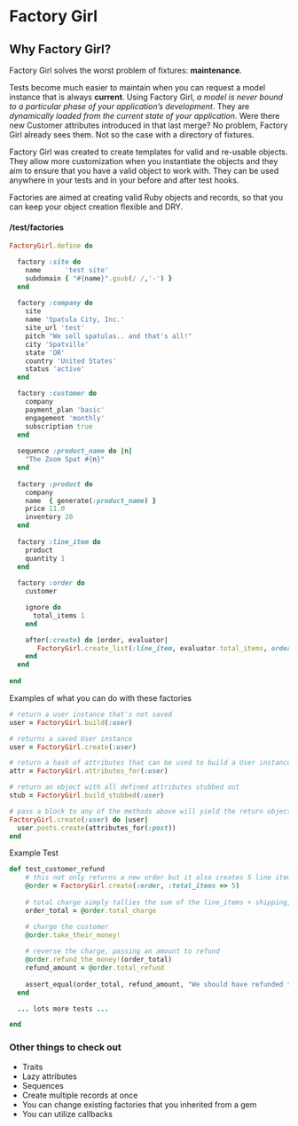 

# Factory Girl

## Why Factory Girl?
Factory Girl solves the worst problem of fixtures: **maintenance**. 

Tests become much easier to maintain when you can request a model instance that is always **current**. Using Factory Girl, *a model is never bound to a particular phase of your application’s development*. They are *dynamically loaded from the current state of your application*. Were there new Customer attributes introduced in that last merge? No problem, Factory Girl already sees them. Not so the case with a directory of fixtures.

Factory Girl was created to create templates for valid and re-usable objects.  They allow more customization when you instantiate the objects and they aim to ensure that you have a valid object to work with. They can be used anywhere in your tests and in your before and after test hooks.

Factories are aimed at creating valid Ruby objects and records, so that you can keep your object creation flexible and DRY. 

#### /test/factories
``` ruby 
FactoryGirl.define do

  factory :site do
    name      'test site'
    subdomain { "#{name}".gsub(/ /,'-') }
  end
  
  factory :company do
    site
    name 'Spatula City, Inc.'
    site_url 'test'
    pitch "We sell spatulas.. and that's all!"
    city 'Spatville'
    state 'OR'
    country 'United States'
    status 'active'
  end

  factory :customer do
    company
    payment_plan 'basic'  
    engagement 'monthly'
    subscription true
  end
  
  sequence :product_name do |n|
    "The Zoom Spat #{n}"
  end
  
  factory :product do
    company
    name  { generate(:product_name) }
    price 11.0
    inventory 20
  end
  
  factory :line_item do
    product
    quantity 1
  end
  
  factory :order do
    customer

    ignore do
      total_items 1
    end

    after(:create) do |order, evaluator|
       FactoryGirl.create_list(:line_item, evaluator.total_items, order: order)
    end
  end
  
end
```

Examples of what you can do with these factories
``` ruby
# return a user instance that's not saved
user = FactoryGirl.build(:user)

# returns a saved User instance
user = FactoryGirl.create(:user)

# return a hash of attributes that can be used to build a User instance
attr = FactoryGirl.attributes_for(:user)

# return an object with all defined attributes stubbed out
stub = FactoryGirl.build_stubbed(:user)

# pass a block to any of the methods above will yield the return object
FactoryGirl.create(:user) do |user|
  user.posts.create(attributes_for(:post))
end
```

Example Test
``` ruby
def test_customer_refund
    # this not only returns a new order but it also creates 5 line items
    @order = FactoryGirl.create(:order, :total_items => 5)
    
    # total charge simply tallies the sum of the line_items + shipping, etc.
    order_total = @order.total_charge

    # charge the customer
    @order.take_their_money!
    
    # reverse the charge, passing an amount to refund
    @order.refund_the_money!(order_total)
    refund_amount = @order.total_refund
      
    assert_equal(order_total, refund_amount, "We should have refunded the full amount of the order")      
  end

  ... lots more tests ...

end
```

### Other things to check out
- Traits
- Lazy attributes
- Sequences
- Create multiple records at once
- You can change existing factories that you inherited from a gem
- You can utilize callbacks

